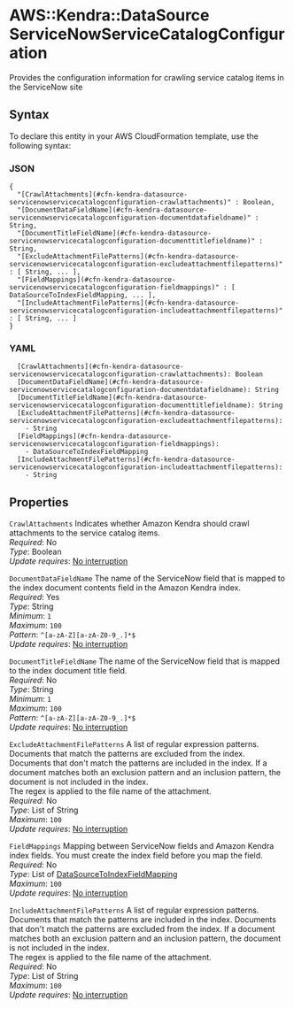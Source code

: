 # AWS::Kendra::DataSource ServiceNowServiceCatalogConfiguration<a name="aws-properties-kendra-datasource-servicenowservicecatalogconfiguration"></a>

Provides the configuration information for crawling service catalog items in the ServiceNow site

## Syntax<a name="aws-properties-kendra-datasource-servicenowservicecatalogconfiguration-syntax"></a>

To declare this entity in your AWS CloudFormation template, use the following syntax:

### JSON<a name="aws-properties-kendra-datasource-servicenowservicecatalogconfiguration-syntax.json"></a>

```
{
  "[CrawlAttachments](#cfn-kendra-datasource-servicenowservicecatalogconfiguration-crawlattachments)" : Boolean,
  "[DocumentDataFieldName](#cfn-kendra-datasource-servicenowservicecatalogconfiguration-documentdatafieldname)" : String,
  "[DocumentTitleFieldName](#cfn-kendra-datasource-servicenowservicecatalogconfiguration-documenttitlefieldname)" : String,
  "[ExcludeAttachmentFilePatterns](#cfn-kendra-datasource-servicenowservicecatalogconfiguration-excludeattachmentfilepatterns)" : [ String, ... ],
  "[FieldMappings](#cfn-kendra-datasource-servicenowservicecatalogconfiguration-fieldmappings)" : [ DataSourceToIndexFieldMapping, ... ],
  "[IncludeAttachmentFilePatterns](#cfn-kendra-datasource-servicenowservicecatalogconfiguration-includeattachmentfilepatterns)" : [ String, ... ]
}
```

### YAML<a name="aws-properties-kendra-datasource-servicenowservicecatalogconfiguration-syntax.yaml"></a>

```
  [CrawlAttachments](#cfn-kendra-datasource-servicenowservicecatalogconfiguration-crawlattachments): Boolean
  [DocumentDataFieldName](#cfn-kendra-datasource-servicenowservicecatalogconfiguration-documentdatafieldname): String
  [DocumentTitleFieldName](#cfn-kendra-datasource-servicenowservicecatalogconfiguration-documenttitlefieldname): String
  [ExcludeAttachmentFilePatterns](#cfn-kendra-datasource-servicenowservicecatalogconfiguration-excludeattachmentfilepatterns): 
    - String
  [FieldMappings](#cfn-kendra-datasource-servicenowservicecatalogconfiguration-fieldmappings): 
    - DataSourceToIndexFieldMapping
  [IncludeAttachmentFilePatterns](#cfn-kendra-datasource-servicenowservicecatalogconfiguration-includeattachmentfilepatterns): 
    - String
```

## Properties<a name="aws-properties-kendra-datasource-servicenowservicecatalogconfiguration-properties"></a>

`CrawlAttachments`  <a name="cfn-kendra-datasource-servicenowservicecatalogconfiguration-crawlattachments"></a>
Indicates whether Amazon Kendra should crawl attachments to the service catalog items\.   
*Required*: No  
*Type*: Boolean  
*Update requires*: [No interruption](https://docs.aws.amazon.com/AWSCloudFormation/latest/UserGuide/using-cfn-updating-stacks-update-behaviors.html#update-no-interrupt)

`DocumentDataFieldName`  <a name="cfn-kendra-datasource-servicenowservicecatalogconfiguration-documentdatafieldname"></a>
The name of the ServiceNow field that is mapped to the index document contents field in the Amazon Kendra index\.  
*Required*: Yes  
*Type*: String  
*Minimum*: `1`  
*Maximum*: `100`  
*Pattern*: `^[a-zA-Z][a-zA-Z0-9_.]*$`  
*Update requires*: [No interruption](https://docs.aws.amazon.com/AWSCloudFormation/latest/UserGuide/using-cfn-updating-stacks-update-behaviors.html#update-no-interrupt)

`DocumentTitleFieldName`  <a name="cfn-kendra-datasource-servicenowservicecatalogconfiguration-documenttitlefieldname"></a>
The name of the ServiceNow field that is mapped to the index document title field\.  
*Required*: No  
*Type*: String  
*Minimum*: `1`  
*Maximum*: `100`  
*Pattern*: `^[a-zA-Z][a-zA-Z0-9_.]*$`  
*Update requires*: [No interruption](https://docs.aws.amazon.com/AWSCloudFormation/latest/UserGuide/using-cfn-updating-stacks-update-behaviors.html#update-no-interrupt)

`ExcludeAttachmentFilePatterns`  <a name="cfn-kendra-datasource-servicenowservicecatalogconfiguration-excludeattachmentfilepatterns"></a>
A list of regular expression patterns\. Documents that match the patterns are excluded from the index\. Documents that don't match the patterns are included in the index\. If a document matches both an exclusion pattern and an inclusion pattern, the document is not included in the index\.  
The regex is applied to the file name of the attachment\.  
*Required*: No  
*Type*: List of String  
*Maximum*: `100`  
*Update requires*: [No interruption](https://docs.aws.amazon.com/AWSCloudFormation/latest/UserGuide/using-cfn-updating-stacks-update-behaviors.html#update-no-interrupt)

`FieldMappings`  <a name="cfn-kendra-datasource-servicenowservicecatalogconfiguration-fieldmappings"></a>
Mapping between ServiceNow fields and Amazon Kendra index fields\. You must create the index field before you map the field\.  
*Required*: No  
*Type*: List of [DataSourceToIndexFieldMapping](aws-properties-kendra-datasource-datasourcetoindexfieldmapping.md)  
*Maximum*: `100`  
*Update requires*: [No interruption](https://docs.aws.amazon.com/AWSCloudFormation/latest/UserGuide/using-cfn-updating-stacks-update-behaviors.html#update-no-interrupt)

`IncludeAttachmentFilePatterns`  <a name="cfn-kendra-datasource-servicenowservicecatalogconfiguration-includeattachmentfilepatterns"></a>
A list of regular expression patterns\. Documents that match the patterns are included in the index\. Documents that don't match the patterns are excluded from the index\. If a document matches both an exclusion pattern and an inclusion pattern, the document is not included in the index\.  
The regex is applied to the file name of the attachment\.  
*Required*: No  
*Type*: List of String  
*Maximum*: `100`  
*Update requires*: [No interruption](https://docs.aws.amazon.com/AWSCloudFormation/latest/UserGuide/using-cfn-updating-stacks-update-behaviors.html#update-no-interrupt)